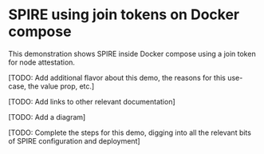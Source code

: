# SPIRE using join tokens on Docker compose

This demonstration shows SPIRE inside Docker compose using a join token for
node attestation.

[TODO: Add additional flavor about this demo, the reasons for this use-case,
the value prop, etc.]

[TODO: Add links to other relevant documentation]

[TODO: Add a diagram]

[TODO: Complete the steps for this demo, digging into all the relevant bits
of SPIRE configuration and deployment]
